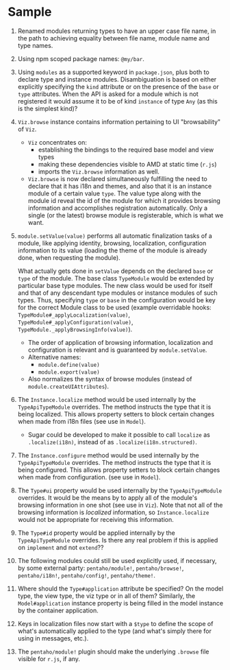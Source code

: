 # Sample

1. Renamed modules returning types to have an upper case file name,
   in the path to achieving equality between file name, module name and type names.

2. Using npm scoped package names: `@my/bar`.

3. Using `modules` as a supported keyword in `package.json`, 
   plus both to declare type and instance modules.
   Disambiguation is based on either explicitly specifying the `kind` attribute or
   on the presence of the `base` or `type` attributes.
   When the API is asked for a module which is not registered it would assume it to 
   be of kind `instance` of type `Any` (as this is the simplest kind)?

4. `Viz.browse` instance contains information pertaining to UI "browsability" of `Viz`.
   * `Viz` concentrates on:
     * establishing the bindings to the required base model and view types
     * making these dependencies visible to AMD at static time (`r.js`)
     * imports the `Viz.browse` information as well.
   * `Viz.browse` is now declared simultaneously fulfilling the need to declare that
     it has i18n and themes, and also that it is an instance module of a certain value `type`.
     The value type along with the module id reveal the id of the module for which
     it provides browsing information and accomplishes registration automatically.
     Only a single (or the latest) browse module is registerable, which is what we want.

5. `module.setValue(value)` performs all automatic finalization tasks of a module,
   like applying identity, browsing, localization, configuration information to its value
   (loading the theme of the module is already done, when requesting the module).
   
   What actually gets done in `setValue` depends on the declared `base` or `type` of the module.
   The base class `TypeModule` would be extended by particular base type modules.
   The new class would be used for itself and that of any descendant type modules or 
   instance modules of such types.
   Thus, specifying `type` or `base` in the configuration would be key
   for the correct Module class to be used
   (example overridable hooks: 
    `TypeModule#_applyLocalization(value)`,
    `TypeModule#_applyConfiguration(value)`,
    `TypeModule._applyBrowsingInfo(value)`).
   
   * The order of application of browsing information, localization and configuration is relevant
     and is guaranteed by `module.setValue`.
   * Alternative names: 
      * `module.define(value)`
      * `module.export(value)`
   * Also normalizes the syntax of browse modules (instead of `module.createUIAttributes`).
   
6. The `Instance.localize` method would be used internally by the `TypeApiTypeModule` overrides.
   The method instructs the type that it is being localized.
   This allows property setters to block certain changes when made from i18n files
   (see use in `Model`).
   * Sugar could be developed to make it possible to call `localize` 
     as `.localize(i18n)`, instead of as `.localize(i18n.structured)`.

7. The `Instance.configure` method would be used internally by the `TypeApiTypeModule` overrides.
   The method instructs the type that it is being configured.
   This allows property setters to block certain changes when made from configuration.
   (see use in `Model`).

8. The `Type#ui` property would be used internally by the `TypeApiTypeModule` overrides.
   It would be the means by to apply all of the module's browsing information
   in one shot (see use in `Viz`).
   Note that not all of the browsing information is _localized_ information, 
   so `Instance.localize` would not be appropriate for receiving this information.
   
9. The `Type#id` property would be applied internally by the `TypeApiTypeModule` overrides.
   Is there any real problem if this is applied on `implement` and not `extend`??

10. The following modules could still be used explicitly used, if necessary, 
   by some external party:
   `pentaho/module!`, `pentaho/browse!`, `pentaho/i18n!`, `pentaho/config!`, `pentaho/theme!`. 

11. Where should the `Type#application` attribute be specified?
    On the model type, the view type, the viz type or in all of them?
    Similarly, the `Model#application` instance property is being filled in the 
    model instance by the container application. 
    
12. Keys in localization files now start with a `$type` to define the scope of what's 
    automatically applied to the type (and what's simply there for using in messages, etc.).

13. The `pentaho/module!` plugin should make the underlying `.browse` file visible for `r.js`,
    if any.
